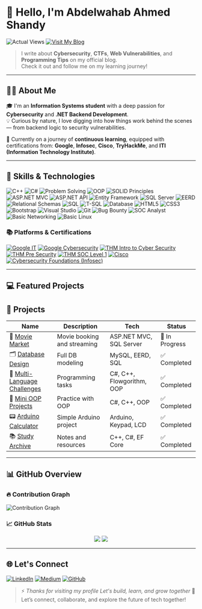 # 👋 Hello, I'm Abdelwahab Ahmed Shandy

![Actual Views](https://komarev.com/ghpvc/?username=abdelwahab-ahmed-shandy&color=blue) [![Visit My Blog](https://img.shields.io/badge/Visit%20My%20Blog-2962FF?style=flat-square&logo=hashnode&logoColor=white)](https://abdelwahabshandy.hashnode.dev)
> I write about **Cybersecurity**, **CTFs**, **Web Vulnerabilities**, and **Programming Tips** on my official blog.  
> Check it out and follow me on my learning journey!

---

## 🧑‍💻 About Me

🎓 I'm an **Information Systems student** with a deep passion for **Cybersecurity** and **.NET Backend Development**.  
💡 Curious by nature, I love digging into how things work behind the scenes — from backend logic to security vulnerabilities.

🎯 Currently on a journey of **continuous learning**, equipped with certifications from:
**Google**, **Infosec**, **Cisco**, **TryHackMe**, and **ITI (Information Technology Institute)**.

---

## 💼 Skills & Technologies

![C++](https://img.shields.io/badge/C++-00599C?logo=c%2B%2B&logoColor=white)
![C#](https://img.shields.io/badge/C%23-68217A?logo=csharp&logoColor=white)
![Problem Solving](https://img.shields.io/badge/Problem%20Solving-FF4500?logo=lightbulb&logoColor=white)
![OOP](https://img.shields.io/badge/OOP-228B22?logo=oop&logoColor=white)
![SOLID Principles](https://img.shields.io/badge/SOLID-0078D4?logo=dotnet&logoColor=white)
![ASP.NET MVC](https://img.shields.io/badge/ASP.NET%20MVC-512BD4?logo=dotnet&logoColor=white)
![ASP.NET API](https://img.shields.io/badge/ASP.NET%20API-512BD4?logo=dotnet&logoColor=white)
![Entity Framework](https://img.shields.io/badge/Entity%20Framework-1572B6?logo=ef&logoColor=white)
![SQL Server](https://img.shields.io/badge/SQL%20Server-B7312C?logo=microsoftsqlserver&logoColor=white)
![EERD](https://img.shields.io/badge/EERD-4B8BBE?logo=diagram&logoColor=white)
![Relational Schemas](https://img.shields.io/badge/Relational%20Schemas-16A085?logo=table&logoColor=white)
![SQL](https://img.shields.io/badge/SQL-4479A1?logo=sql&logoColor=white)
![T-SQL](https://img.shields.io/badge/T--SQL-CC2927?logo=microsoftsqlserver&logoColor=white)
![Database](https://img.shields.io/badge/Database-F39C12?logo=database&logoColor=white)
![HTML5](https://img.shields.io/badge/HTML5-FF5722?logo=html5&logoColor=white)
![CSS3](https://img.shields.io/badge/CSS3-2965F1?logo=css3&logoColor=white)
![Bootstrap](https://img.shields.io/badge/Bootstrap-7952B3?logo=bootstrap&logoColor=white)
![Visual Studio](https://img.shields.io/badge/Visual%20Studio-5C2D91?logo=visualstudio&logoColor=white)
![Git](https://img.shields.io/badge/Git-F05032?logo=git&logoColor=white)
![Bug Bounty](https://img.shields.io/badge/Bug%20Bounty-FFD700?logo=bugcrowd&logoColor=black)
![SOC Analyst](https://img.shields.io/badge/SOC%20Analyst-6C757D?logo=shield&logoColor=white)
![Basic Networking](https://img.shields.io/badge/Networking-1F618D?logo=network-wired&logoColor=white)
![Basic Linux](https://img.shields.io/badge/Linux-FCC624?logo=linux&logoColor=black)

### 📚 Platforms & Certifications

[![Google IT](https://img.shields.io/badge/Google%20IT-4285F4?logo=google&logoColor=white)](https://www.coursera.org/account/accomplishments/specialization/certificate/Q3VLSMMTT92Q)
[![Google Cybersecurity](https://img.shields.io/badge/Google%20Cybersecurity-4285F4?logo=google&logoColor=white)](https://www.coursera.org/account/accomplishments/specialization/certificate/S8WNUGABPSRE)
[![THM Intro to Cyber Security](https://img.shields.io/badge/Intro%20to%20Cyber%20Security-88CC14?logo=tryhackme&logoColor=white)](https://tryhackme-certificates.s3-eu-west-1.amazonaws.com/THM-Y8OSU58WFX.png)
[![THM Pre Security](https://img.shields.io/badge/Pre%20Security-88CC14?logo=tryhackme&logoColor=white)](https://tryhackme-certificates.s3-eu-west-1.amazonaws.com/THM-KMB2V4BNQ7.png)
[![THM SOC Level 1](https://img.shields.io/badge/SOC%20Level%201-88CC14?logo=tryhackme&logoColor=white)](https://tryhackme-certificates.s3-eu-west-1.amazonaws.com/THM-3SQBPBNHY6.png)
[![Cisco](https://img.shields.io/badge/Cisco-1BA0D7?logo=cisco&logoColor=white)](https://www.credly.com/badges/c909386b-3c65-476c-90fd-732bbeda98d9/linked_in_profile)
[![Cybersecurity Foundations (Infosec)](https://img.shields.io/badge/Cybersecurity%20Foundations-5E3AA0?logo=security&logoColor=white)](https://www.coursera.org/account/accomplishments/specialization/certificate/TDLQWLASGRSV)

---

## 💻 Featured Projects

## 🚀 Projects

| Name | Description | Tech | Status |
|------|-------------|------|--------|
| 🎥 [Movie Market](https://github.com/abdelwahab-ahmed-shandy/Movie-Market) | Movie booking and streaming | ASP.NET MVC, SQL Server | 🚧 In Progress |
| 🗂️ [Database Design](https://github.com/Abdelwahab-Shandy/Database-Design-with-ERD-EERD-Relational-Schemas-SQL-Implementation) | Full DB modeling | MySQL, EERD, SQL | ✅ Completed |
| 🧠 [Multi-Language Challenges](https://github.com/abdelwahab-ahmed-shandy/Programming-Challenges-Multi-Language) | Programming tasks | C#, C++, Flowgorithm, OOP | ✅ Completed |
| 🧩 [Mini OOP Projects](https://github.com/Abdelwahab-Shandy/CSharp-OOP-Mini-Projects) | Practice with OOP | C#, C++, OOP | ✅ Completed |
| 📟 [Arduino Calculator](https://github.com/abdelwahab-ahmed-shandy/Arduino-Calculator-4x4-Keypad-LCD) | Simple Arduino project | Arduino, Keypad, LCD | ✅ Completed |
| 📚 [Study Archive](https://github.com/abdelwahab-ahmed-shandy/My-Study-Archive) | Notes and resources | C++, C#, EF Core | ✅ Completed |

---

## 📊 GitHub Overview

### 🔥 Contribution Graph
![Contribution Graph](https://github-readme-activity-graph.vercel.app/graph?username=abdelwahab-ahmed-shandy&theme=radical)

### 📈 GitHub Stats  
<div align="center">
  <img src="https://github-readme-stats.vercel.app/api?username=abdelwahab-ahmed-shandy&show_icons=true&theme=radical" />
  <img src="https://github-readme-stats.vercel.app/api/top-langs/?username=abdelwahab-ahmed-shandy&layout=compact&theme=radical&langs_count=10" />
</div>

---

## 🌐 Let's Connect

[![LinkedIn](https://img.shields.io/badge/Followers-4000-blue?style=for-the-badge&logo=linkedin&logoColor=white)](https://www.linkedin.com/in/abdelwahab-ahmed-shandy/)
[![Medium](https://img.shields.io/badge/Followers-25-brightgreen?style=for-the-badge&logo=medium&logoColor=white)](https://medium.com/@abdelwahabshandy)
[![GitHub](https://img.shields.io/badge/GitHub-333333?style=for-the-badge&logo=github&logoColor=white)](https://github.com/abdelwahab-ahmed-shandy)

> ⚡ *Thanks for visiting my profile Let's build, learn, and grow together*
> 🚀 Let’s connect, collaborate, and explore the future of tech together!
